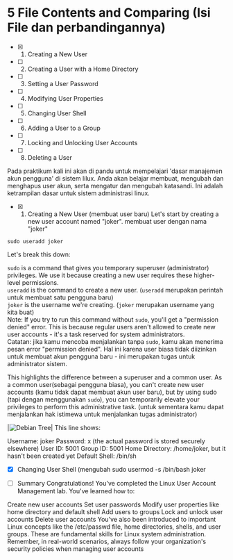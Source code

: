 # 5 File Contents and Comparing (Isi File dan perbandingannya)

- [x] 1. Creating a New User  
- [ ] 2. Creating a User with a Home Directory  
- [ ] 3. Setting a User Password  
- [ ] 4. Modifying User Properties  
- [ ] 5. Changing User Shell  
- [ ] 6. Adding a User to a Group  
- [ ] 7. Locking and Unlocking User Accounts 
- [ ] 8. Deleting a User  


 Pada praktikum kali ini akan di pandu untuk mempelajari 'dasar manajemen akun pengguna' di sistem lilux. Anda akan belajar membuat, mengubah dan menghapus user akun, serta mengatur dan mengubah katasandi. Ini adalah ketrampilan dasar untuk sistem administrasi linux.
 
 
 - [x] 1. Creating a New User (membuat user baru)
Let's start by creating a new user account named "joker".  membuat user dengan nama "joker"
```
sudo useradd joker
```  

Let's break this down:  

`sudo` is a command that gives you temporary superuser (administrator) privileges. We use it because creating a new user requires these higher-level permissions.  
`useradd` is the command to create a new user. (`useradd` merupakan perintah untuk membuat satu pengguna baru)  
`joker` is the username we're creating. (`joker` merupakan username yang kita buat)  
Note: If you try to run this command without `sudo`, you'll get a "permission denied" error. This is because regular users aren't allowed to create new user accounts - it's a task reserved for system administrators.  
Catatan: jika kamu mencoba menjalankan tanpa `sudo`, kamu akan menerima pesan error "permission denied". Hal ini karena user biasa tidak diizinkan untuk membuat akun pengguna baru - ini merupakan tugas untuk administrator sistem.  

This highlights the difference between a superuser and a common user. As a common user(sebagai pengguna biasa), you can't create new user accounts (kamu tidak dapat membuat akun user baru), but by using sudo (tapi dengan menggunakan `sudo`), you can temporarily elevate your privileges to perform this administrative task. (untuk sementara kamu dapat menjalankan hak istimewa untuk menjalankan tugas administrator)  

  |![Debian Tree](https://prnt.sc/IPFllXqiYHkG)|
This line shows:

Username: joker
Password: x (the actual password is stored securely elsewhere)
User ID: 5001
Group ID: 5001
Home Directory: /home/joker, but it hasn't been created yet
Default Shell: /bin/sh
  
  - [x] Changing User Shell (mengubah 
sudo usermod -s /bin/bash joker

  - [ ]   Summary
Congratulations! You've completed the Linux User Account Management lab. You've learned how to:

Create new user accounts
Set user passwords
Modify user properties like home directory and default shell
Add users to groups
Lock and unlock user accounts
Delete user accounts
You've also been introduced to important Linux concepts like the /etc/passwd file, home directories, shells, and user groups. These are fundamental skills for Linux system administration. Remember, in real-world scenarios, always follow your organization's security policies when managing user accounts
